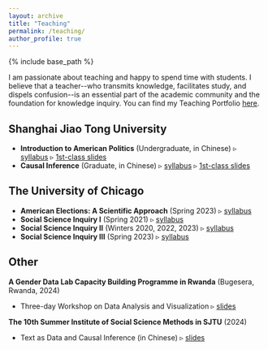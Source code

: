 ```yaml
---
layout: archive
title: "Teaching"
permalink: /teaching/
author_profile: true
---
```


{% include base_path %}

I am passionate about teaching and happy to spend time with students. I believe that a teacher--who transmits knowledge, facilitates study,
and dispels confusion--is an essential part of the academic community and the foundation for knowledge inquiry. You can find my Teaching Portfolio [here](/files/TeachingPortfolio_ShuFu.pdf).

## Shanghai Jiao Tong University
- **Introduction to American Politics** (Undergraduate, in Chinese) ▹ [syllabus](/files/美国政府与政治_课程大纲_付舒.pdf) ▹ [1st-class slides](/files/AP_课程导论.pdf)
- **Causal Inference** (Graduate, in Chinese) ▹ [syllabus](/files/因果推断_课程大纲_付舒.pdf) ▹ [1st-class slides](/files/CI_课程导论.pdf)

## The University of Chicago
- **American Elections: A Scientific Approach** (Spring 2023) ▹ [syllabus](/files/AmericanElections_syllabus.pdf)
- **Social Science Inquiry I** (Spring 2021) ▹ [syllabus](/files/SSI_I_syllabus.pdf)
- **Social Science Inquiry II** (Winters 2020, 2022, 2023) ▹ [syllabus](/files/SSI_II_syllabus.pdf)
- **Social Science Inquiry III** (Spring 2023) ▹ [syllabus](/files/SSI_III_syllabus.pdf)

## Other
**A Gender Data Lab Capacity Building Programme in Rwanda** (Bugesera, Rwanda, 2024)
- Three-day Workshop on Data Analysis and Visualization ▹ [slides](/files/Day1Session1_Outline.pdf)

**The 10th Summer Institute of Social Science Methods in SJTU** (2024)
- Text as Data and Causal Inference (in Chinese) ▹ [slides](/files/文本分析与因果推断_2024交大方法班.pdf)
